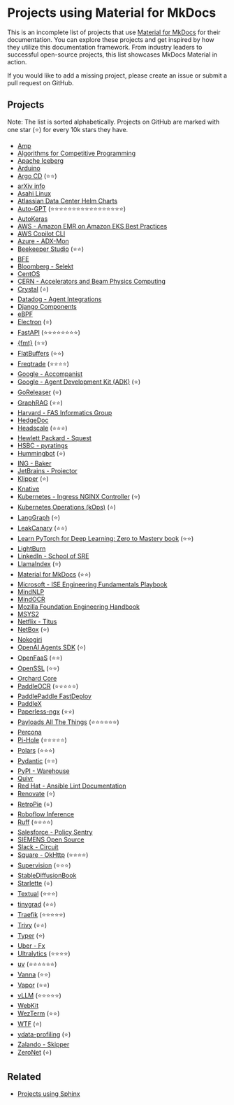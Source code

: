 # Projects using Material for MkDocs

This is an incomplete list of projects that use [Material for MkDocs](https://github.com/squidfunk/mkdocs-material) for their documentation. You can explore these projects and get inspired by how they utilize this documentation framework. From industry leaders to successful open-source projects, this list showcases MkDocs Material in action.  

If you would like to add a  missing project, please create an issue or submit a pull request on GitHub.

## Projects

Note: The list is sorted alphabetically. Projects on GitHub are marked with one star (⭐) for every 10k stars they have.


- [Amp](https://amp.rs/docs/)
- [Algorithms for Competitive Programming](https://cp-algorithms.com/)
- [Apache Iceberg](https://iceberg.apache.org/)
- [Arduino](https://arduino.github.io/arduino-cli/)
- [Argo CD](https://argo-cd.readthedocs.io/en/stable/) (⭐⭐)
- [arXiv info](https://info.arxiv.org)
- [Asahi Linux](https://asahilinux.org/docs/)
- [Atlassian Data Center Helm Charts](https://atlassian.github.io/data-center-helm-charts/)
- [Auto-GPT](https://docs.agpt.co/) (⭐⭐⭐⭐⭐⭐⭐⭐⭐⭐⭐⭐⭐⭐⭐⭐⭐)
- [AutoKeras](https://autokeras.com/)
- [AWS - Amazon EMR on Amazon EKS Best Practices](https://aws.github.io/aws-emr-containers-best-practices/)
- [AWS Copilot CLI](https://aws.github.io/copilot-cli/)
- [Azure - ADX-Mon](https://github.com/Azure/adx-mon)
- [Beekeeper Studio](https://docs.beekeeperstudio.io/) (⭐⭐)
- [BFE](https://www.bfe-networks.net/)
- [Bloomberg - Selekt](https://bloomberg.github.io/selekt/)
- [CentOS](https://docs.infra.centos.org/)
- [CERN - Accelerators and Beam Physics Computing](http://abpcomputing.web.cern.ch/)
- [Crystal](https://crystal-lang.org/reference/) (⭐)
- [Datadog - Agent Integrations](https://datadoghq.dev/integrations-core/)
- [Django Components](https://django-components.github.io/django-components/latest/overview/welcome/)
- [eBPF](https://ebpf-go.dev/)
- [Electron](https://www.electron.build/) (⭐)
- [FastAPI](https://fastapi.tiangolo.com/) (⭐⭐⭐⭐⭐⭐⭐⭐)
- [{fmt}](https://fmt.dev/) (⭐⭐)
- [FlatBuffers](https://flatbuffers.dev/) (⭐⭐)
- [Freqtrade](https://www.freqtrade.io/en/stable/) (⭐⭐⭐⭐)
- [Google - Accompanist](https://google.github.io/accompanist/)
- [Google - Agent Development Kit (ADK)](https://google.github.io/adk-docs/) (⭐)
- [GoReleaser](https://goreleaser.com/) (⭐)
- [GraphRAG](https://microsoft.github.io/graphrag/) (⭐⭐)
- [Harvard - FAS Informatics Group](https://informatics.fas.harvard.edu/)
- [HedgeDoc](https://docs.hedgedoc.org/)
- [Headscale](https://headscale.net/stable/) (⭐⭐⭐)
- [Hewlett Packard - Squest](https://hewlettpackard.github.io/squest/)
- [HSBC - pyratings](https://hsbc.github.io/pyratings/)
- [Hummingbot](https://hummingbot.org/) (⭐)
- [ING - Baker](https://ing-bank.github.io/baker/)
- [JetBrains - Projector](https://jetbrains.github.io/projector-client/mkdocs/)
- [Klipper](https://www.klipper3d.org/) (⭐)
- [Knative](https://knative.dev/docs/)
- [Kubernetes - Ingress NGINX Controller](https://kubernetes.github.io/ingress-nginx/) (⭐)
- [Kubernetes Operations (kOps)](https://kops.sigs.k8s.io/) (⭐)
- [LangGraph](https://langchain-ai.github.io/langgraph/) (⭐)
- [LeakCanary](https://square.github.io/leakcanary/) (⭐⭐)
- [Learn PyTorch for Deep Learning: Zero to Mastery book](https://www.learnpytorch.io/) (⭐⭐)
- [LightBurn](https://docs.lightburnsoftware.com/latest/)
- [LinkedIn - School of SRE](https://linkedin.github.io/school-of-sre/)
- [LlamaIndex](https://docs.llamaindex.ai/en/stable/) (⭐)
- [Material for MkDocs](https://squidfunk.github.io/mkdocs-material/) (⭐⭐)
- [Microsoft - ISE Engineering Fundamentals Playbook](https://microsoft.github.io/code-with-engineering-playbook/)
- [MindNLP](https://mindnlp.cqu.ai/)
- [MindOCR](https://mindspore-lab.github.io/mindocr/)
- [Mozilla Foundation Engineering Handbook](https://mozillafoundation.github.io/engineering-handbook/)
- [MSYS2](https://www.msys2.org/)
- [Netflix - Titus](https://netflix.github.io/titus/)
- [NetBox](https://netboxlabs.com/docs/netbox/en/stable/) (⭐)
- [Nokogiri](https://nokogiri.org/)
- [OpenAI Agents SDK](https://openai.github.io/openai-agents-python/) (⭐)
- [OpenFaaS](https://docs.openfaas.com/) (⭐⭐)
- [OpenSSL](https://docs.openssl.org/) (⭐⭐)
- [Orchard Core](https://docs.orchardcore.net/en/latest/)
- [PaddleOCR](https://paddlepaddle.github.io/PaddleOCR/main/en/index.html) (⭐⭐⭐⭐⭐)
- [PaddlePaddle FastDeploy](https://paddlepaddle.github.io/FastDeploy/)
- [PaddleX](https://paddlepaddle.github.io/PaddleX/latest/en/index.html)
- [Paperless-ngx](https://docs.paperless-ngx.com/) (⭐⭐)
- [Payloads All The Things](https://swisskyrepo.github.io/PayloadsAllTheThings/) (⭐⭐⭐⭐⭐⭐)
- [Percona](https://docs.percona.com/percona-monitoring-and-management/)
- [Pi-Hole](https://docs.pi-hole.net/) (⭐⭐⭐⭐⭐)
- [Polars](https://docs.pola.rs/) (⭐⭐⭐)
- [Pydantic](https://pydantic-docs.helpmanual.io/) (⭐⭐)
- [PyPI - Warehouse](https://docs.pypi.org/)
- [Quivr](https://core.quivr.com/)
- [Red Hat - Ansible Lint Documentation](https://ansible.readthedocs.io/projects/lint/)
- [Renovate](https://docs.renovatebot.com/) (⭐)
- [RetroPie](https://retropie.org.uk/docs/) (⭐)
- [Roboflow Inference](https://inference.roboflow.com/)
- [Ruff](https://docs.astral.sh/ruff/) (⭐⭐⭐⭐)
- [Salesforce - Policy Sentry](https://policy-sentry.readthedocs.io/)
- [SIEMENS Open Source](https://opensource.siemens.com/)
- [Slack - Circuit](https://slackhq.github.io/circuit/)
- [Square - OkHttp](https://square.github.io/okhttp/) (⭐⭐⭐⭐)
- [Supervision](https://supervision.roboflow.com/latest/) (⭐⭐⭐)
- [StableDiffusionBook](https://draw.dianas.cyou/)
- [Starlette](https://www.starlette.io/) (⭐)
- [Textual](https://textual.textualize.io/) (⭐⭐⭐)
- [tinygrad](https://docs.tinygrad.org/) (⭐⭐)
- [Traefik](https://docs.traefik.io/) (⭐⭐⭐⭐⭐)
- [Trivy](https://aquasecurity.github.io/trivy/) (⭐⭐)
- [Typer](https://typer.tiangolo.com/) (⭐)
- [Uber - Fx](https://uber-go.github.io/fx/)
- [Ultralytics](https://docs.ultralytics.com/) (⭐⭐⭐⭐)
- [uv](https://docs.astral.sh/uv/) (⭐⭐⭐⭐⭐⭐)
- [Vanna](https://vanna.ai/docs/) (⭐⭐)
- [Vapor](https://docs.vapor.codes/) (⭐⭐)
- [vLLM](https://docs.vllm.ai/en/latest/) (⭐⭐⭐⭐⭐)
- [WebKit](https://docs.webkit.org/)
- [WezTerm](https://wezterm.org/) (⭐⭐)
- [WTF](https://wtfutil.com/) (⭐)
- [ydata-profiling](https://github.com/ydataai/ydata-profiling) (⭐)
- [Zalando - Skipper](https://opensource.zalando.com/skipper/)
- [ZeroNet](https://zeronet.io/docs/) (⭐)


## Related

- [Projects using Sphinx](https://www.sphinx-doc.org/en/master/examples.html)
